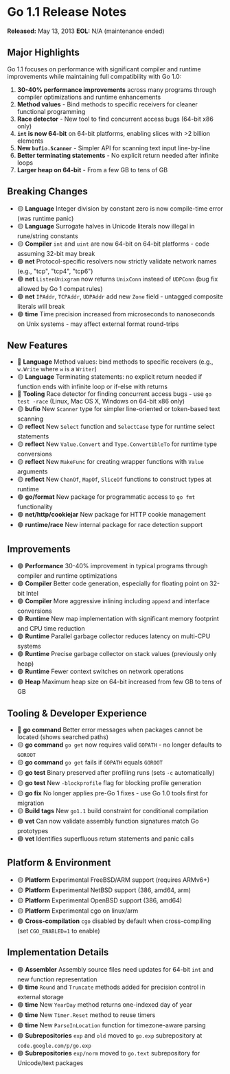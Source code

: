 # Go 1.1 Release Notes

**Released:** May 13, 2013
**EOL:** N/A (maintenance ended)

## Major Highlights

Go 1.1 focuses on performance with significant compiler and runtime improvements while maintaining full compatibility with Go 1.0:

1. **30-40% performance improvements** across many programs through compiler optimizations and runtime enhancements
2. **Method values** - Bind methods to specific receivers for cleaner functional programming
3. **Race detector** - New tool to find concurrent access bugs (64-bit x86 only)
4. **`int` is now 64-bit** on 64-bit platforms, enabling slices with >2 billion elements
5. **New `bufio.Scanner`** - Simpler API for scanning text input line-by-line
6. **Better terminating statements** - No explicit return needed after infinite loops
7. **Larger heap on 64-bit** - From a few GB to tens of GB

## Breaking Changes

- 🟡 **Language** Integer division by constant zero is now compile-time error (was runtime panic)
- 🟡 **Language** Surrogate halves in Unicode literals now illegal in rune/string constants
- 🟡 **Compiler** `int` and `uint` are now 64-bit on 64-bit platforms - code assuming 32-bit may break
- 🟢 **net** Protocol-specific resolvers now strictly validate network names (e.g., "tcp", "tcp4", "tcp6")
- 🟢 **net** `ListenUnixgram` now returns `UnixConn` instead of `UDPConn` (bug fix allowed by Go 1 compat rules)
- 🟢 **net** `IPAddr`, `TCPAddr`, `UDPAddr` add new `Zone` field - untagged composite literals will break
- 🟢 **time** Time precision increased from microseconds to nanoseconds on Unix systems - may affect external format round-trips

## New Features

- 🔴 **Language** Method values: bind methods to specific receivers (e.g., `w.Write` where `w` is a `Writer`)
- 🟡 **Language** Terminating statements: no explicit return needed if function ends with infinite loop or if-else with returns
- 🔴 **Tooling** Race detector for finding concurrent access bugs - use `go test -race` (Linux, Mac OS X, Windows on 64-bit x86 only)
- 🟡 **bufio** New `Scanner` type for simpler line-oriented or token-based text scanning
- 🟡 **reflect** New `Select` function and `SelectCase` type for runtime select statements
- 🟡 **reflect** New `Value.Convert` and `Type.ConvertibleTo` for runtime type conversions
- 🟡 **reflect** New `MakeFunc` for creating wrapper functions with `Value` arguments
- 🟡 **reflect** New `ChanOf`, `MapOf`, `SliceOf` functions to construct types at runtime
- 🟢 **go/format** New package for programmatic access to `go fmt` functionality
- 🟢 **net/http/cookiejar** New package for HTTP cookie management
- 🟢 **runtime/race** New internal package for race detection support

## Improvements

- 🟢 **Performance** 30-40% improvement in typical programs through compiler and runtime optimizations
- 🟢 **Compiler** Better code generation, especially for floating point on 32-bit Intel
- 🟢 **Compiler** More aggressive inlining including `append` and interface conversions
- 🟢 **Runtime** New map implementation with significant memory footprint and CPU time reduction
- 🟢 **Runtime** Parallel garbage collector reduces latency on multi-CPU systems
- 🟢 **Runtime** Precise garbage collector on stack values (previously only heap)
- 🟢 **Runtime** Fewer context switches on network operations
- 🟢 **Heap** Maximum heap size on 64-bit increased from few GB to tens of GB

## Tooling & Developer Experience

- 🔴 **go command** Better error messages when packages cannot be located (shows searched paths)
- 🟡 **go command** `go get` now requires valid `GOPATH` - no longer defaults to `GOROOT`
- 🟡 **go command** `go get` fails if `GOPATH` equals `GOROOT`
- 🟡 **go test** Binary preserved after profiling runs (sets `-c` automatically)
- 🟡 **go test** New `-blockprofile` flag for blocking profile generation
- 🟡 **go fix** No longer applies pre-Go 1 fixes - use Go 1.0 tools first for migration
- 🟡 **Build tags** New `go1.1` build constraint for conditional compilation
- 🟢 **vet** Can now validate assembly function signatures match Go prototypes
- 🟢 **vet** Identifies superfluous return statements and panic calls

## Platform & Environment

- 🟡 **Platform** Experimental FreeBSD/ARM support (requires ARMv6+)
- 🟡 **Platform** Experimental NetBSD support (386, amd64, arm)
- 🟡 **Platform** Experimental OpenBSD support (386, amd64)
- 🟡 **Platform** Experimental cgo on linux/arm
- 🟢 **Cross-compilation** `cgo` disabled by default when cross-compiling (set `CGO_ENABLED=1` to enable)

## Implementation Details

- 🟢 **Assembler** Assembly source files need updates for 64-bit `int` and new function representation
- 🟢 **time** `Round` and `Truncate` methods added for precision control in external storage
- 🟢 **time** New `YearDay` method returns one-indexed day of year
- 🟢 **time** New `Timer.Reset` method to reuse timers
- 🟢 **time** New `ParseInLocation` function for timezone-aware parsing
- 🟢 **Subrepositories** `exp` and `old` moved to `go.exp` subrepository at `code.google.com/p/go.exp`
- 🟢 **Subrepositories** `exp/norm` moved to `go.text` subrepository for Unicode/text packages

